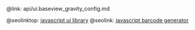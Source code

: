 @link: api/ui.baseview_gravity_config.md

@seolinktop: [javascript ui library](https://webix.com)
@seolink: [javascript barcode generator](https://webix.com/widget/barcode/)